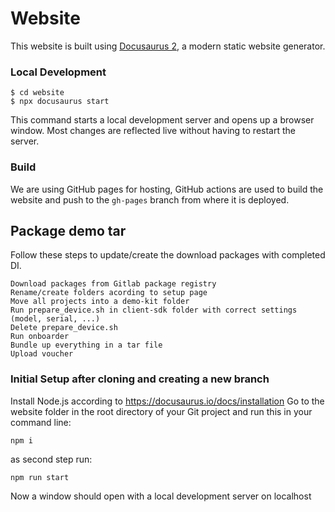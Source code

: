# Website

This website is built using [Docusaurus 2](https://docusaurus.io/), a modern static website generator.

### Local Development

```
$ cd website
$ npx docusaurus start
```

This command starts a local development server and opens up a browser window. Most changes are reflected live without having to restart the server.

### Build

We are using GitHub pages for hosting, GitHub actions are used to build the website and push to the `gh-pages` branch from where it is deployed.

## Package demo tar

Follow these steps to update/create the download packages with completed DI.
```
Download packages from Gitlab package registry
Rename/create folders acording to setup page
Move all projects into a demo-kit folder
Run prepare_device.sh in client-sdk folder with correct settings (model, serial, ...)
Delete prepare_device.sh
Run onboarder
Bundle up everything in a tar file
Upload voucher
```

### Initial Setup after cloning and creating a new branch
Install Node.js according to https://docusaurus.io/docs/installation
Go to the website folder in the root directory of your Git project and run this in your command line:

```
npm i
```

as second step run:

```
npm run start
```

Now a window should open with a local development server on localhost
